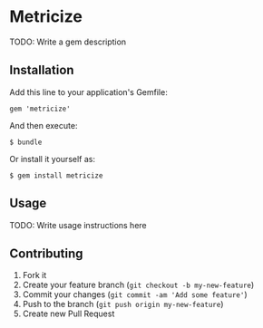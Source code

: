 # Metricize

TODO: Write a gem description

## Installation

Add this line to your application's Gemfile:

    gem 'metricize'

And then execute:

    $ bundle

Or install it yourself as:

    $ gem install metricize

## Usage

TODO: Write usage instructions here

## Contributing

1. Fork it
2. Create your feature branch (`git checkout -b my-new-feature`)
3. Commit your changes (`git commit -am 'Add some feature'`)
4. Push to the branch (`git push origin my-new-feature`)
5. Create new Pull Request
